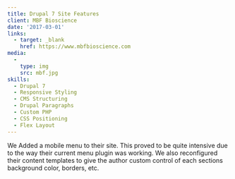 ```yaml
---
title: Drupal 7 Site Features
client: MBF Bioscience
date: '2017-03-01'
links:
  - target: _blank
    href: https://www.mbfbioscience.com
media:
  -
    type: img
    src: mbf.jpg
skills:
  - Drupal 7
  - Responsive Styling
  - CMS Structuring
  - Drupal Paragraphs
  - Custom PHP
  - CSS Positioning
  - Flex Layout
---
```

We Added a mobile menu to their site. This proved to be quite intensive due to the way their current menu plugin was working. We also reconfigured their content templates to give the author custom control of each sections background color, borders, etc.
